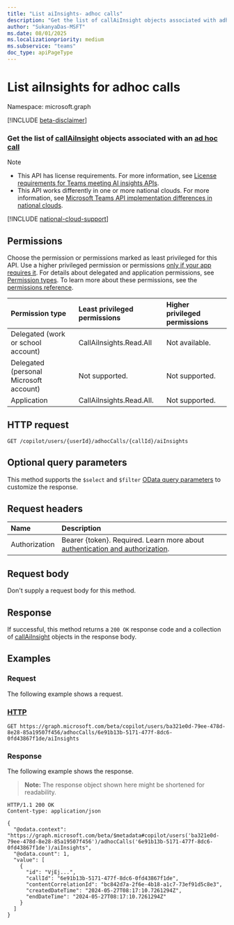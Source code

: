 ```yaml
---
title: "List aiInsights- adhoc calls"
description: "Get the list of callAiInsight objects associated with adhoc calls."
author: "SukanyaDas-MSFT"
ms.date: 08/01/2025
ms.localizationpriority: medium
ms.subservice: "teams"
doc_type: apiPageType
---
```

# List aiInsights for adhoc calls

Namespace: microsoft.graph

[!INCLUDE [beta-disclaimer](../../includes/beta-disclaimer.md)]

### Get the list of [callAiInsight](../resources/callaiinsight.md) objects associated with an [ad hoc call](/graph/api/resources/adhoccall?view=graph-rest-beta)

> [!NOTE]
>
> * This API has license requirements. For more information, see [License requirements for Teams meeting AI insights APIs](/graph/teams-licenses#license-requirements-for-teams-meeting-ai-insights-apis).
> * This API works differently in one or more national clouds. For more information, see [Microsoft Teams API implementation differences in national clouds](/graph/teamwork-national-cloud-differences).

[!INCLUDE [national-cloud-support](../../includes/global-only.md)]

## Permissions

Choose the permission or permissions marked as least privileged for this API. Use a higher privileged permission or permissions [only if your app requires it](/graph/permissions-overview#best-practices-for-using-microsoft-graph-permissions). For details about delegated and application permissions, see [Permission types](/graph/permissions-overview#permission-types). To learn more about these permissions, see the [permissions reference](/graph/permissions-reference).

|Permission type|Least privileged permissions|Higher privileged permissions|
|:---|:---|:---|
|Delegated (work or school account)|CallAiInsights.Read.All|Not available.|
|Delegated (personal Microsoft account)|Not supported.|Not supported.|
|Application|CallAiInsights.Read.All.|Not supported.|

## HTTP request

 ``` http
 GET /copilot/users/{userId}/adhocCalls/{callId}/aiInsights
 ```
## Optional query parameters

This method supports the `$select` and `$filter` [OData query parameters](/graph/query-parameters) to customize the response.

## Request headers

|Name|Description|
|:---|:---|
|Authorization|Bearer {token}. Required. Learn more about [authentication and authorization](/graph/auth/auth-concepts).|

## Request body

Don't supply a request body for this method.

## Response

If successful, this method returns a `200 OK` response code and a collection of [callAiInsight](../resources/callaiinsight.md) objects in the response body.

## Examples

### Request

The following example shows a request.

### [HTTP](#tab/http)
<!-- {
  "blockType": "request",
  "name": "list_callaiinsight_adhoccalls",
  "sampleKeys": ["ba321e0d-79ee-478d-8e28-85a19507f456", "6e91b13b-5171-477f-8dc6-0fd43867f1de"]
}
-->
``` http
GET https://graph.microsoft.com/beta/copilot/users/ba321e0d-79ee-478d-8e28-85a19507f456/adhocCalls/6e91b13b-5171-477f-8dc6-0fd43867f1de/aiInsights
```

### Response

The following example shows the response.

>**Note:** The response object shown here might be shortened for readability.

<!-- {
  "blockType": "response",
  "truncated": true,
  "@odata.type": "Collection(microsoft.graph.callAiInsight)"
}
-->

``` http
HTTP/1.1 200 OK
Content-type: application/json

{
  "@odata.context": "https://graph.microsoft.com/beta/$metadata#copilot/users('ba321e0d-79ee-478d-8e28-85a19507f456')/adhocCalls('6e91b13b-5171-477f-8dc6-0fd43867f1de')/aiInsights",
  "@odata.count": 1,
  "value": [
    {
      "id": "VjEj...",
      "callId": "6e91b13b-5171-477f-8dc6-0fd43867f1de",
      "contentCorrelationId": "bc842d7a-2f6e-4b18-a1c7-73ef91d5c8e3",
      "createdDateTime": "2024-05-27T08:17:10.7261294Z",
      "endDateTime": "2024-05-27T08:17:10.7261294Z"
    }
  ]
}
```